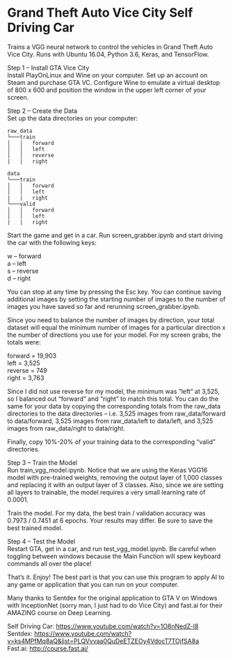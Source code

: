 # Grand Theft Auto Vice City Self Driving Car

Trains a VGG neural network to control the vehicles in Grand Theft Auto Vice City. Runs with Ubuntu 16.04, Python 3.6, Keras, and TensorFlow.

Step 1 – Install GTA Vice City    
Install PlayOnLinux and Wine on your computer. Set up an account on Steam and purchase GTA VC. Configure Wine to emulate a virtual desktop of 800 x 600 and position the window in the upper left corner of your screen.

Step 2 – Create the Data    
Set up the data directories on your computer:
```
raw_data
└───train
│   │   forward
│   │   left
│   │   reverse
|   |   right

data
└───train
│   │   forward
│   │   left
|   |   right
└───valid
│   │   forward
│   │   left
|   |   right
```

Start the game and get in a car. Run screen_grabber.ipynb and start driving the car with the following keys:

w – forward    
a – left    
s – reverse    
d – right    

You can stop at any time by pressing the Esc key. You can continue saving additional images by setting the starting number of images to the number of images you have saved so far and rerunning screen_grabber.ipynb.

Since you need to balance the number of images by direction, your total dataset will equal the minimum number of images for a particular direction x the number of directions you use for your model. For my screen grabs, the totals were:

forward = 19,903    
left = 3,525    
reverse = 749    
right = 3,763    

Since I did not use reverse for my model, the minimum was “left” at 3,525, so I balanced out “forward” and “right” to match this total. You can do the same for your data by copying the corresponding totals from the raw_data directories to the data directories – i.e. 3,525 images from raw_data/forward to data/forward, 3,525 images from raw_data/left to data/left, and 3,525 images from raw_data/right to data/right.

Finally, copy 10%-20% of your training data to the corresponding “valid” directories.

Step 3 – Train the Model    
Run train_vgg_model.ipynb. Notice that we are using the Keras VGG16 model with pre-trained weights, removing the output layer of 1,000 classes and replacing it with an output layer of 3 classes. Also, since we are setting all layers to trainable, the model requires a very small learning rate of 0.0001.

Train the model. For my data, the best train / validation accuracy was 0.7973 / 0.7451 at 6 epochs. Your results may differ. Be sure to save the best trained model.

Step 4 – Test the Model    
Restart GTA, get in a car, and run test_vgg_model.ipynb. Be careful when toggling between windows because the Main Function will spew keyboard commands all over the place!

That’s it. Enjoy! The best part is that you can use this program to apply AI to any game or application that you can run on your computer.

Many thanks to Sentdex for the original application to GTA V on Windows with InceptionNet (sorry man, I just had to do Vice City) and fast.ai for their AMAZING course on Deep Learning.

Self Driving Car: https://www.youtube.com/watch?v=1O8nNedZ-l8    
Sentdex: https://www.youtube.com/watch?v=ks4MPfMq8aQ&list=PLQVvvaa0QuDeETZEOy4VdocT7TOjfSA8a    
Fast.ai: http://course.fast.ai/    
